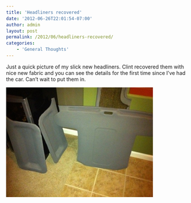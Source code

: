 ```yaml
---
title: 'Headliners recovered'
date: '2012-06-26T22:01:54-07:00'
author: admin
layout: post
permalink: /2012/06/headliners-recovered/
categories:
    - 'General Thoughts'
---
```


Just a quick picture of my slick new headliners. Clint recovered them with nice new fabric and you can see the details for the first time since I’ve had the car. Can’t wait to put them in.

[![20120626-220142.jpg](/assets/images/2012/06/20120626-220142.jpg)](/assets/images/2012/06/20120626-220142.jpg)